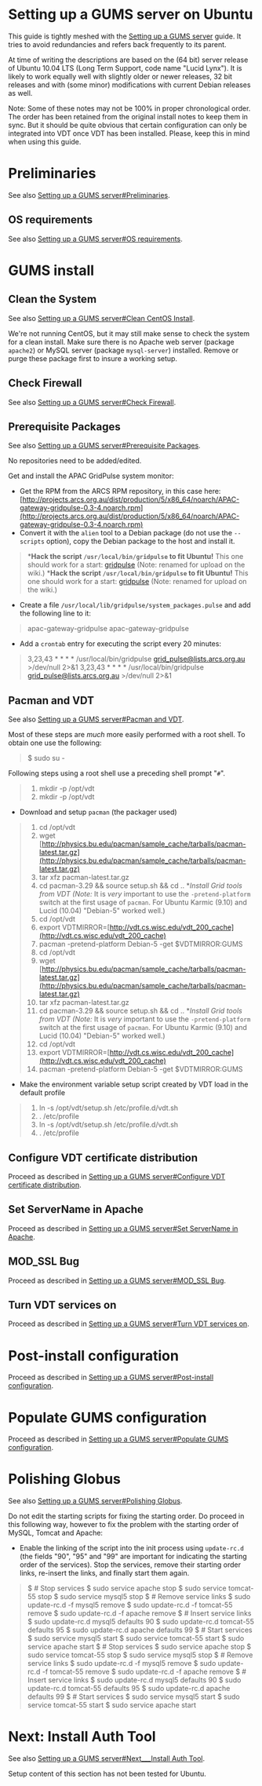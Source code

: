 # Setting up a GUMS server on Ubuntu

This guide is tightly meshed with the [Setting up a GUMS server](/wiki/spaces/BeSTGRID/pages/3816950966) guide. It tries to avoid redundancies and refers back frequently to its parent.

At time of writing the descriptions are based on the (64 bit) server release of Ubuntu 10.04 LTS (Long Term Support, code name "Lucid Lynx"). It is likely to work equally well with slightly older or newer releases, 32 bit releases and with (some minor) modifications with current Debian releases as well.

Note: Some of these notes may not be 100% in proper chronological order. The order has been retained from the original install notes to keep them in sync. But it should be quite obvious that certain configuration can only be integrated into VDT once VDT has been installed. Please, keep this in mind when using this guide. 

# Preliminaries

See also [Setting up a GUMS server#Preliminaries](/wiki/spaces/BeSTGRID/pages/3816950966#SettingupaGUMSserver-Preliminaries).

## OS requirements

See also [Setting up a GUMS server#OS requirements](/wiki/spaces/BeSTGRID/pages/3816950966#SettingupaGUMSserver-OSrequirements).


# GUMS install

## Clean the System

See also [Setting up a GUMS server#Clean CentOS Install](/wiki/spaces/BeSTGRID/pages/3816950966#SettingupaGUMSserver-CleanCentOSInstall).

We're not running CentOS, but it may still make sense to check the system for a clean install. Make sure there is no Apache web server (package `apache2`) or MySQL server (package `mysql-server`) installed. Remove or purge these package first to insure a working setup.

## Check Firewall

See also [Setting up a GUMS server#Check Firewall](/wiki/spaces/BeSTGRID/pages/3816950966#SettingupaGUMSserver-CheckFirewall).

## Prerequisite Packages

See also [Setting up a GUMS server#Prerequisite Packages](/wiki/spaces/BeSTGRID/pages/3816950966#SettingupaGUMSserver-PrerequisitePackages).

No repositories need to be added/edited.

Get and install the APAC GridPulse system monitor:

- Get the RPM from the ARCS RPM repository, in this case here: [http://projects.arcs.org.au/dist/production/5/x86_64/noarch/APAC-gateway-gridpulse-0.3-4.noarch.rpm](http://projects.arcs.org.au/dist/production/5/x86_64/noarch/APAC-gateway-gridpulse-0.3-4.noarch.rpm)
- Convert it with the `alien` tool to a Debian package (do not use the `--scripts` option), copy the Debian package to the host and install it.


>  ***Hack the script **`/usr/local/bin/gridpulse`** to fit Ubuntu!**  This one should work for a start: [gridpulse](/wiki/download/attachments/3816950479/Gridpulse.sh?version=1&modificationDate=1539354115000&cacheVersion=1&api=v2) (Note: renamed for upload on the wiki.)
>  ***Hack the script **`/usr/local/bin/gridpulse`** to fit Ubuntu!**  This one should work for a start: [gridpulse](/wiki/download/attachments/3816950479/Gridpulse.sh?version=1&modificationDate=1539354115000&cacheVersion=1&api=v2) (Note: renamed for upload on the wiki.)

- Create a file `/usr/local/lib/gridpulse/system_packages.pulse` and add the following line to it:


>  apac-gateway-gridpulse
>  apac-gateway-gridpulse

- Add a `crontab` entry for executing the script every 20 minutes:


>  3,23,43 * * * * /usr/local/bin/gridpulse grid_pulse@lists.arcs.org.au >/dev/null 2>&1
>  3,23,43 * * * * /usr/local/bin/gridpulse grid_pulse@lists.arcs.org.au >/dev/null 2>&1

## Pacman and VDT

See also [Setting up a GUMS server#Pacman and VDT](/wiki/spaces/BeSTGRID/pages/3816950966#SettingupaGUMSserver-PacmanandVDT).

Most of these steps are *much* more easily performed with a root shell. To obtain one use the following:

>  $ sudo su -

Following steps using a root shell use a preceding shell prompt "`#`".


> 1. mkdir -p /opt/vdt
> 1. mkdir -p /opt/vdt

- Download and setup `pacman` (the packager used)


> 1. cd /opt/vdt
> 2. wget [http://physics.bu.edu/pacman/sample_cache/tarballs/pacman-latest.tar.gz](http://physics.bu.edu/pacman/sample_cache/tarballs/pacman-latest.tar.gz)
> 3. tar xfz pacman-latest.tar.gz
> 4. cd pacman-3.29 && source setup.sh && cd ..
>  **Install Grid tools from VDT (*Note:** It is *very* important to use the `-pretend-platform` switch at the first usage of `pacman`. For Ubuntu Karmic (9.10) and Lucid (10.04) "Debian-5" worked well.)
> 5. cd /opt/vdt
> 6. export VDTMIRROR=[http://vdt.cs.wisc.edu/vdt_200_cache](http://vdt.cs.wisc.edu/vdt_200_cache)
> 7. pacman -pretend-platform Debian-5 -get $VDTMIRROR:GUMS
> 1. cd /opt/vdt
> 2. wget [http://physics.bu.edu/pacman/sample_cache/tarballs/pacman-latest.tar.gz](http://physics.bu.edu/pacman/sample_cache/tarballs/pacman-latest.tar.gz)
> 3. tar xfz pacman-latest.tar.gz
> 4. cd pacman-3.29 && source setup.sh && cd ..
>  **Install Grid tools from VDT (*Note:** It is *very* important to use the `-pretend-platform` switch at the first usage of `pacman`. For Ubuntu Karmic (9.10) and Lucid (10.04) "Debian-5" worked well.)
> 5. cd /opt/vdt
> 6. export VDTMIRROR=[http://vdt.cs.wisc.edu/vdt_200_cache](http://vdt.cs.wisc.edu/vdt_200_cache)
> 7. pacman -pretend-platform Debian-5 -get $VDTMIRROR:GUMS

- Make the environment variable setup script created by VDT load in the default profile


> 1. ln -s /opt/vdt/setup.sh /etc/profile.d/vdt.sh
> 2. . /etc/profile
> 1. ln -s /opt/vdt/setup.sh /etc/profile.d/vdt.sh
> 2. . /etc/profile

## Configure VDT certificate distribution

Proceed as described in [Setting up a GUMS server#Configure VDT certificate distribution](/wiki/spaces/BeSTGRID/pages/3816950966#SettingupaGUMSserver-ConfigureVDTcertificatedistribution).

## Set ServerName in Apache

Proceed as described in [Setting up a GUMS server#Set ServerName in Apache](/wiki/spaces/BeSTGRID/pages/3816950966#SettingupaGUMSserver-SetServerNameinApache).

## MOD_SSL Bug

Proceed as described in [Setting up a GUMS server#MOD_SSL Bug](/wiki/spaces/BeSTGRID/pages/3816950966#SettingupaGUMSserver-MOD_SSLBug).

## Turn VDT services on

Proceed as described in [Setting up a GUMS server#Turn VDT services on](/wiki/spaces/BeSTGRID/pages/3816950966#SettingupaGUMSserver-TurnVDTserviceson).

# Post-install configuration

Proceed as described in [Setting up a GUMS server#Post-install configuration](/wiki/spaces/BeSTGRID/pages/3816950966#SettingupaGUMSserver-Post-installconfiguration).

# Populate GUMS configuration

Proceed as described in [Setting up a GUMS server#Populate GUMS configuration](/wiki/spaces/BeSTGRID/pages/3816950966#SettingupaGUMSserver-PopulateGUMSconfiguration).

# Polishing Globus

See also [Setting up a GUMS server#Polishing Globus](/wiki/spaces/BeSTGRID/pages/3816950966#SettingupaGUMSserver-PolishingGlobus).

Do not edit the starting scripts for fixing the starting order. Do proceed in this following way, however to fix the problem with the starting order of MySQL, Tomcat and Apache:

- Enable the linking of the script into the init process using `update-rc.d` (the fields "90", "95" and "99" are important for indicating the starting order of the services). Stop the services, remove their starting order links, re-insert the links, and finally start them again.


>  $ # Stop services
>  $ sudo service apache stop
>  $ sudo service tomcat-55 stop
>  $ sudo service mysql5 stop
>  $ # Remove service links
>  $ sudo update-rc.d -f mysql5 remove
>  $ sudo update-rc.d -f tomcat-55 remove
>  $ sudo update-rc.d -f apache remove
>  $ # Insert service links
>  $ sudo update-rc.d mysql5 defaults 90
>  $ sudo update-rc.d tomcat-55 defaults 95
>  $ sudo update-rc.d apache defaults 99
>  $ # Start services
>  $ sudo service mysql5 start
>  $ sudo service tomcat-55 start
>  $ sudo service apache start
>  $ # Stop services
>  $ sudo service apache stop
>  $ sudo service tomcat-55 stop
>  $ sudo service mysql5 stop
>  $ # Remove service links
>  $ sudo update-rc.d -f mysql5 remove
>  $ sudo update-rc.d -f tomcat-55 remove
>  $ sudo update-rc.d -f apache remove
>  $ # Insert service links
>  $ sudo update-rc.d mysql5 defaults 90
>  $ sudo update-rc.d tomcat-55 defaults 95
>  $ sudo update-rc.d apache defaults 99
>  $ # Start services
>  $ sudo service mysql5 start
>  $ sudo service tomcat-55 start
>  $ sudo service apache start

# Next: Install Auth Tool

See also [Setting up a GUMS server#Next___Install Auth Tool](/wiki/spaces/BeSTGRID/pages/3816950966#SettingupaGUMSserver-Next___InstallAuthTool).

Setup content of this section has not been tested for Ubuntu.
